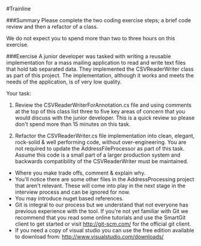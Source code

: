 #Trainline 

###Summary
Please complete the two coding exercise steps; a brief code review and then a
refactor of a class.

We do not expect you to spend more than two to three hours on this exercise.

###Exercise
A junior developer was tasked with writing a reusable implementation for a 
mass mailing application to read and write text files that hold tab separated 
data. They implemented the CSVReaderWriter class as part of this project.
The implementation, although it works and meets the needs of the application, 
is of very low quality.

Your task:
   1. Review the CSVReaderWriterForAnnotation.cs file and using comments at the
   top of this class list three to five key areas of concern that you would 
   discuss with the junior developer. This is a quick review so please don't
   spend more than 15 minutes on this task.

   2. Refactor the CSVReaderWriter.cs file implementation into clean, elegant, 
   rock-solid & well performing code, without over-engineering. You are not
   required to update the AddressFileProcessor as part of this task.
   Assume this code is a small part of a larger production system and 
   backwards compatibility of the CSVReaderWriter must be maintained.

  - Where you make trade offs, comment & explain why. 
  - You'll notice there are some other files in the AddressProcessing project
  that aren't relevant. These will come into play in the next stage in the 
  interview process and can be ignored for now.
  - You may introduce nuget based references.
  - Git is integral to our process but we understand that not everyone has
  previous experience with the tool. If you're not yet familiar with Git we
  recommend that you read some online tutorials and use the SmartGit client to
  get started or visit http://git-scm.com/ for the official git client.  
  - If you need a copy of visual studio you can use the free edition available
  to download from: http://www.visualstudio.com/downloads/